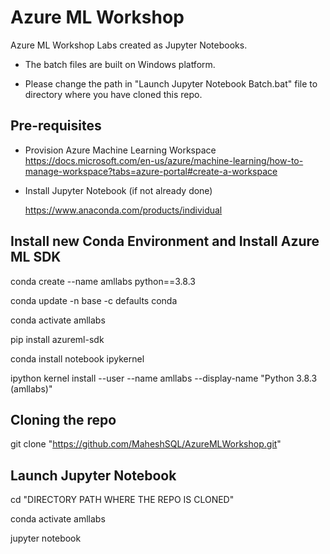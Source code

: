 # Azure ML Workshop
Azure ML Workshop Labs created as Jupyter Notebooks.

- The batch files are built on Windows platform.

- Please change the path in "Launch Jupyter Notebook Batch.bat" file to directory where you have cloned this repo.

## Pre-requisites 
- Provision Azure Machine Learning Workspace
  https://docs.microsoft.com/en-us/azure/machine-learning/how-to-manage-workspace?tabs=azure-portal#create-a-workspace
  
- Install Jupyter Notebook (if not already done)

  https://www.anaconda.com/products/individual

## Install new Conda Environment and Install Azure ML SDK

conda create --name amllabs python==3.8.3

conda update -n base -c defaults conda

conda activate amllabs

pip install azureml-sdk

conda install notebook ipykernel

ipython kernel install --user --name amllabs --display-name "Python 3.8.3 (amllabs)"

## Cloning the repo
git clone "https://github.com/MaheshSQL/AzureMLWorkshop.git"

## Launch Jupyter Notebook
cd "DIRECTORY PATH WHERE THE REPO IS CLONED"

conda activate amllabs

jupyter notebook
